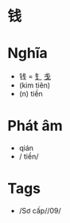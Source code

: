 # 钱

# Nghĩa
* 钱 = [钅](钅.md) [戋](戋.md)
* (kim tiên)
* (n) tiền

# Phát âm
* qián 
*  / tiền/

# Tags
* /Sơ cấp//09/

